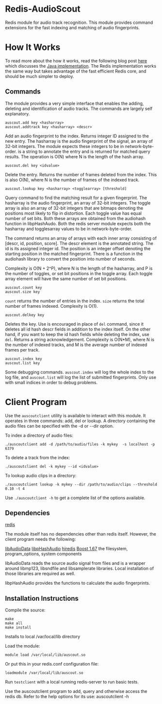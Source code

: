 # Redis-AudioScout

Redis module for audio track recognition.  This module provides command
extensions for the fast indexing and matching of audio fingerprints.

# How It Works

To read more about the how it works, read the following blog post
[here](https://github.com/starkdg/JAudioScout) which discusses the
[Java implementation](https://starkdg.github.io/posts/audioscout).
The Redis implementation works the same way but takes advantage of
the fast efficient Redis core, and should be much simpler to deploy.

## Commands

The module provides a very simple interface that enables the adding, deleting
and identification of audio tracks.  The commands are largely self explanatory.

```
auscout.add key <hasharray>
auscout.addtrack key <hasharray> <descr>
```

Add an audio fingerprint to the index. Returns integer ID assigned to the
new entry.  The hasharray is the audio fingerprint of the signal, an array of 32-bit
integers.  The module expects these integers to be
in network-byte-order.  <descr> is a string to annotate the entry and is returned
for matched query results.   The operation is O(N) where N is the length of the
hash array.

```
auscout.del key <idvalue>
```

Delete the entry.  Returns the number of frames deleted from the index. This is also
O(N), where N is the number of frames of the indexed track.  

```
auscout.lookup key <hasharray> <togglearray> [threshold]
```

Query command to find the matching result for a given fingerprint. The hasharray is the
audio fingerprint, an array of 32-bit integers.  The toggle array is also an array of 32-bit
integers that are bitmaps denoting the  positions most likely to flip in distortion. Each
toggle value has equal number of set bits. Both these arrays are obtained from the audiohash
function in libpHashAudo.  Both the redis server module expects both the
hasharray and togglesarray values to be in network-byte-order.

The command returns an array of arrays with each inner array consisting of [descr, id, position, score].
The descr element is the annotated string.  The id is its assigned integer id.  The position
is an integer offset denoting the starting position in the matched fingerprint.
There is a function in the audiohash library to convert the position into number of
seconds.

Complexity is O(N + 2^P), where N is the length of the hasharray, and P is the number
of toggles, or set bit positions in the toggle array.  Each toggle array element will have
the same number of set bit positions.


```
auscout.count key
auscout.size key
```

`count` returns the number of entries in the index. `size` returns the total number of
frames indexed.  Complexity is O(1).

```
auscout.delkey key
```

Deletes the key.  Use is encouraged in place of `del` command, since it deletes all
id hash descr fields in addition to the index itself.  On the other hand, if you want to keep
the id hash fields while deleting the index, use `del`.  Returns a string acknowledgement.
Complexity is O(N*M), where N is the number of indexed tracks, and M is the average number of
indexed frames per track. 


```
auscout.index key
auscout.list key

```

Some debugging commands.  `auscout.index` will log the whole index to the log file,
and `auscout.list` will log the list of submitted fingerprints. Only use with small
indices in order to debug problems.


# Client Program

Use the `auscoutclient` utility is available to interact with this module. It
operates in three commands: add, del or lookup.  A directory containing the audio
files can be specified with the -d or --dir option. 


To index a directory of audio files:

```
./auscoutclient add -d /path/to/audio/files -k mykey  -s localhost -p 6379
```

To delete a track from the index:

```
./auscoutclient del -k mykey --id <idvalue> 
```

To lookup audio clips in a directory:

```
./auscoutclient lookup -k mykey --dir /path/to/audio/clips --threshold 0.10 -t 4
```

Use `./auscoutclient -h` to get a complete list of the options available.


## Dependencies

[redis](http://download.redis.io/releases/redis-5.0.8.tar.gz)

The module itself has no dependencies other than redis itself.  However, the client
program needs the following:

[libAudioData](https://github.com/starkdg/libAudioData)
[libpHashAudio](https://github.com/starkdg/libpHashAudio)
[hiredis](https://github.com/redis/hiredis)
[Boost 1.67](https://www.boost.org/) the filesystem, program_options, system components

libAudioData reads the source audio signal from files and is a wrapper around libmp123,
libsndfile and libsamplerate libraries.  Local installation of those libraries
are required as well.  

libpHashAudio provides the functions to calculate the audio fingerprints.

## Installation Instructions

Compile the source:


```
make
make all
make install
```

Installs to local /var/local/lib directory

Load the module:

```
module load /var/local/lib/auscout.so
```

Or put this in your redis.conf configuration file:

```
loadmodule /var/local/lib/auscout.so
```

Run `testclient` with a local running redis-server to run basic tests.


Use the auscoutclient program to add, query and otherwise access the redis db.
Refer to the help options for its use: auscoutclient -h




